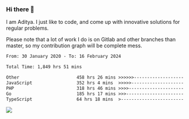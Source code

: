 ### Hi there 👋

I am Aditya. I just like to code, and come up with innovative solutions for regular problems.

Please note that a lot of work I do is on Gitlab and other branches than master, so my contribution graph will be complete mess.

<!--START_SECTION:waka-->

```txt
From: 30 January 2020 - To: 16 February 2024

Total Time: 1,849 hrs 51 mins

Other                      458 hrs 26 mins >>>>>>-------------------   24.78 %
JavaScript                 352 hrs 4 mins  >>>>>--------------------   19.03 %
PHP                        318 hrs 46 mins >>>>---------------------   17.23 %
Go                         185 hrs 17 mins >>>----------------------   10.02 %
TypeScript                 64 hrs 18 mins  >------------------------   03.48 %
```

<!--END_SECTION:waka-->

![](https://komarev.com/ghpvc/?username=BrainBuzzer)
